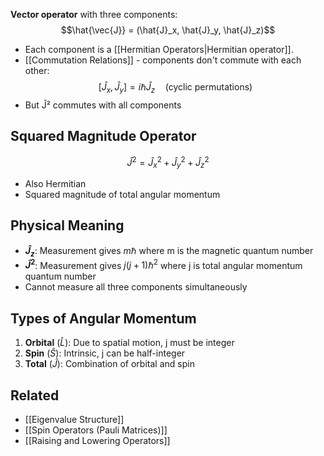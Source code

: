 **Vector operator** with three components:
$$\hat{\vec{J}} = (\hat{J}_x, \hat{J}_y, \hat{J}_z)$$
- Each component is a [[Hermitian Operators|Hermitian operator]].
- [[Commutation Relations]] - components don't commute with each other:
$$[\hat{J}_x, \hat{J}_y] = i\hbar\hat{J}_z \quad (\text{cyclic permutations})$$
- But Ĵ² commutes with all components
## Squared Magnitude Operator
$$\hat{J}^2 = \hat{J}_x^2 + \hat{J}_y^2 + \hat{J}_z^2$$
- Also Hermitian
- Squared magnitude of total angular momentum
## Physical Meaning
- **$Ĵ_z$**: Measurement gives $m\hbar$ where m is the magnetic quantum number
- **$Ĵ^2$**: Measurement gives $j(j+1)\hbar^2$ where j is total angular momentum quantum number
- Cannot measure all three components simultaneously
## Types of Angular Momentum
1. **Orbital** ($\hat{L}$): Due to spatial motion, j must be integer
2. **Spin** ($\hat{S}$): Intrinsic, j can be half-integer  
3. **Total** ($\hat{J}$): Combination of orbital and spin
## Related
- [[Eigenvalue Structure]]
- [[Spin Operators (Pauli Matrices)]]
- [[Raising and Lowering Operators]]